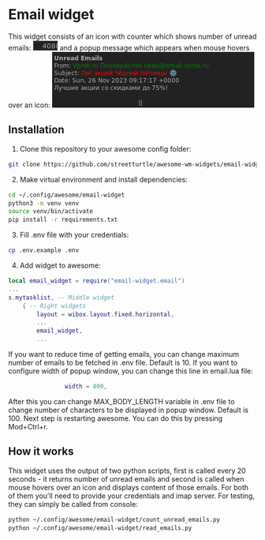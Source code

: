 # Email widget

This widget consists of an icon with counter which shows number of unread emails: ![email icon](./em-wid-1.png)
and a popup message which appears when mouse hovers over an icon: ![email popup](./em-wid-2.png)

## Installation
1. Clone this repository to your awesome config folder:

```bash
git clone https://github.com/streetturtle/awesome-wm-widgets/email-widget ~/.config/awesome/email-widget
```
2. Make virtual environment and install dependencies:

```bash
cd ~/.config/awesome/email-widget
python3 -m venv venv
source venv/bin/activate
pip install -r requirements.txt
```
3. Fill .env file with your credentials:

```bash
cp .env.example .env
```
4. Add widget to awesome:

```lua
local email_widget = require("email-widget.email")
...
s.mytasklist, -- Middle widget
	{ -- Right widgets
		layout = wibox.layout.fixed.horizontal,
		...
		email_widget,
		...      
```

If you want to reduce time of getting emails, you can change maximum number of emails to be fetched in .env file. Default is 10.
If you want to configure width of popup window, you can change this line in email.lua file:

```lua
                width = 800,
```
After this you can change MAX_BODY_LENGTH variable in .env file to change number of characters to be displayed in popup window. Default is 100.
Next step is restarting awesome. You can do this by pressing Mod+Ctrl+r.

## How it works

This widget uses the output of two python scripts, first is called every 20 seconds - it returns number of unread emails and second is called when mouse hovers over an icon and displays content of those emails. For both of them you'll need to provide your credentials and imap server. For testing, they can simply be called from console:

``` bash
python ~/.config/awesome/email-widget/count_unread_emails.py 
python ~/.config/awesome/email-widget/read_emails.py 
```
